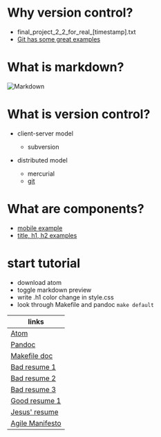 # Why version control?
  - final_project_2_2_for_real_[timestamp].txt
  - [Git has some great examples](https://git-scm.com/book/en/v2/Getting-Started-About-Version-Control)

# What is markdown?
  ![Markdown](https://i.github-camo.com/c78b3c01ca7753c84d26706b248adf236cda7d4f/68747470733a2f2f636c6f75642e67697468756275736572636f6e74656e742e636f6d2f6173736574732f3337383032332f31303031333038372f32346363633765632d363134392d313165352d393765612d3533613834326137313565612e706e67)

# What is version control?  
- client-server model
  - subversion

- distributed model
  - mercurial
  - [git](https://www.git-scm.com/book/en/v2/images/small-team-flow.png)

# What are components?
  - [mobile example](http://coenraets.org/blog/wp-content/uploads/2014/12/uimockscript.png)
  - [title, h1, h2 examples](https://github.com/adam-p/markdown-here/wiki/Markdown-Cheatsheet)


# start tutorial
  - download atom
  - toggle markdown preview
  - write .h1 color change in style.css
  - look through Makefile and pandoc `make default`

| links               |
|---------------------|
| [Atom](https://atom.io/) |
| [Pandoc](http://pandoc.org/installing.html) |
| [Makefile doc](http://makefiletutorial.com/) |
| [Bad resume 1](http://www.datacollectionservices.net/p/2017/04/bad-resume-sample-example-of-good-resume-format-example-of-good-intended-for-examples-of-good-and-bad-resumes.gif) |
| [Bad resume 2](http://www.craigkunce.com/job-search/bad_resume_sample3.gif) |
| [Bad resume 3](http://nebula.wsimg.com/5b986e1d80ba7a902a9f5cbb35285118?AccessKeyId=1FA960172D5964949643&disposition=0&alloworigin=1) |
| [Good resume 1]() |
| [Jesus' resume]() |
| [Agile Manifesto](http://agilemanifesto.org/) |
